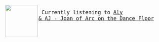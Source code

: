 <kbd>

<img align="left" width="105" height="105" src="https:&#x2F;&#x2F;lastfm.freetls.fastly.net&#x2F;i&#x2F;u&#x2F;174s&#x2F;475546dc6468c502097553a23c3e7492.png">


<big><pre>
Currently listening to  [Aly &amp; AJ - Joan of Arc on the Dance Floor](https://google.com)

</pre></big>

</kbd>